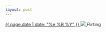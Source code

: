 ```yaml
---
layout: post
---
```


<p>
  <a href="/388">
    <time>{{ page.date | date: "%e %B %Y" }}</time>
    <img src="{{ site.assets_url }}/388.jpg">
  </a>
  Flirting
</p>

